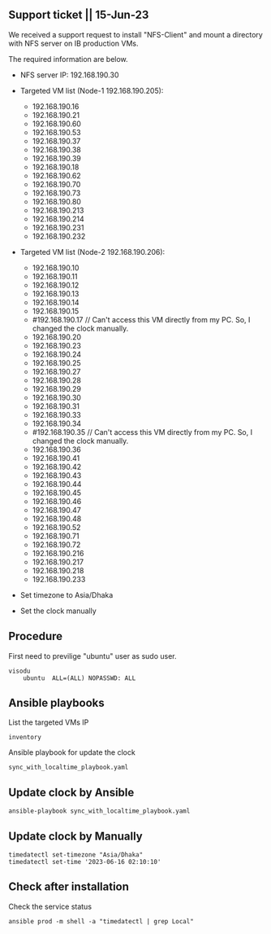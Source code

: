 ## Support ticket || 15-Jun-23


We received a support request to install "NFS-Client" and mount a directory with NFS server on IB production VMs.

The required information are below.

- NFS server IP: 192.168.190.30
- Targeted VM list (Node-1 192.168.190.205):

    - 192.168.190.16
    - 192.168.190.21
    - 192.168.190.60
    - 192.168.190.53
    - 192.168.190.37
    - 192.168.190.38
    - 192.168.190.39
    - 192.168.190.18
    - 192.168.190.62
    - 192.168.190.70
    - 192.168.190.73
    - 192.168.190.80
    - 192.168.190.213
    - 192.168.190.214
    - 192.168.190.231
    - 192.168.190.232

- Targeted VM list (Node-2 192.168.190.206):
    - 192.168.190.10
    - 192.168.190.11
    - 192.168.190.12
    - 192.168.190.13
    - 192.168.190.14
    - 192.168.190.15
    - #192.168.190.17 // Can't access this VM directly from my PC. So, I changed the clock manually.
    - 192.168.190.20
    - 192.168.190.23
    - 192.168.190.24
    - 192.168.190.25
    - 192.168.190.27
    - 192.168.190.28
    - 192.168.190.29
    - 192.168.190.30
    - 192.168.190.31
    - 192.168.190.33
    - 192.168.190.34
    - #192.168.190.35 // Can't access this VM directly from my PC. So, I changed the clock manually.
    - 192.168.190.36
    - 192.168.190.41
    - 192.168.190.42
    - 192.168.190.43
    - 192.168.190.44
    - 192.168.190.45
    - 192.168.190.46
    - 192.168.190.47
    - 192.168.190.48
    - 192.168.190.52
    - 192.168.190.71
    - 192.168.190.72
    - 192.168.190.216
    - 192.168.190.217
    - 192.168.190.218
    - 192.168.190.233

- Set timezone to Asia/Dhaka
- Set the clock manually



## Procedure 

First need to previlige "ubuntu" user as sudo user.
```
visodu
    ubuntu  ALL=(ALL) NOPASSWD: ALL
```


## Ansible playbooks

List the targeted VMs IP

    inventory

Ansible playbook for update the clock

    sync_with_localtime_playbook.yaml


## Update clock by Ansible
```
ansible-playbook sync_with_localtime_playbook.yaml
```

## Update clock by Manually
```
timedatectl set-timezone "Asia/Dhaka"
timedatectl set-time '2023-06-16 02:10:10'
```

## Check after installation

Check the service status
```
ansible prod -m shell -a "timedatectl | grep Local"
```
